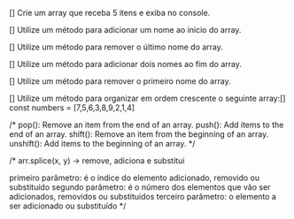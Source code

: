 [] Crie um array que receba 5 itens e exiba no console.

[] Utilize um método para adicionar um nome ao inicio do array.

[] Utilize um método para remover o último nome do array.

[] Utilize um método para adicionar dois nomes ao fim do array.

[] Utilize um método para remover o primeiro nome do array.

[] Utilize um método para organizar em ordem crescente o seguinte array:[] const numbers = [7,5,6,3,8,9,2,1,4]

/*
pop(): Remove an item from the end of an array.
push(): Add items to the end of an array.
shift(): Remove an item from the beginning of an array.
unshift(): Add items to the beginning of an array.
*/

/*
arr.splice(x, y) -> remove, adiciona e substitui

primeiro parâmetro: é o índice do elemento adicionado, removido ou substituído
segundo parâmetro: é o número dos elementos que vão ser adicionados, removidos ou substituídos
terceiro parâmetro: o elemento a ser adicionado ou substituído
*/